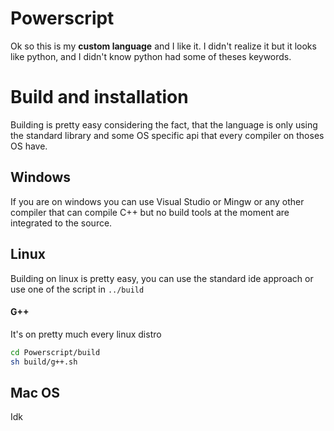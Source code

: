 # Powerscript
Ok so this is my **custom language** and I like it. I didn't realize it but it looks like python, and I didn't know python had some of theses keywords.

# Build and installation
Building is pretty easy considering the fact, that the language is only using the standard library and some OS specific api that every compiler on thoses OS have.
## Windows
If you are on windows you can use Visual Studio or Mingw or any other compiler that can compile C++ but no build tools at the moment are integrated to the source.
## Linux
Building on linux is pretty easy, you can use the standard ide approach or use one of the script in `../build`
#### G++
It's on pretty much every linux distro 
```sh
cd Powerscript/build
sh build/g++.sh
```
## Mac OS
Idk
